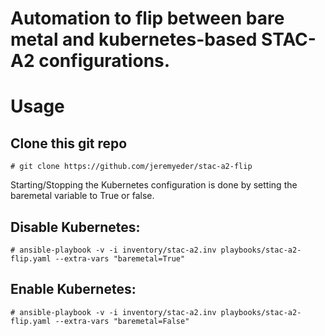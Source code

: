 # Automation to flip between bare metal and kubernetes-based STAC-A2 configurations.

# Usage

## Clone this git repo
```
# git clone https://github.com/jeremyeder/stac-a2-flip
```

Starting/Stopping the Kubernetes configuration is done by setting the baremetal variable to True or false.

## Disable Kubernetes:
```
# ansible-playbook -v -i inventory/stac-a2.inv playbooks/stac-a2-flip.yaml --extra-vars "baremetal=True"
```

## Enable Kubernetes:
```
# ansible-playbook -v -i inventory/stac-a2.inv playbooks/stac-a2-flip.yaml --extra-vars "baremetal=False"
```
